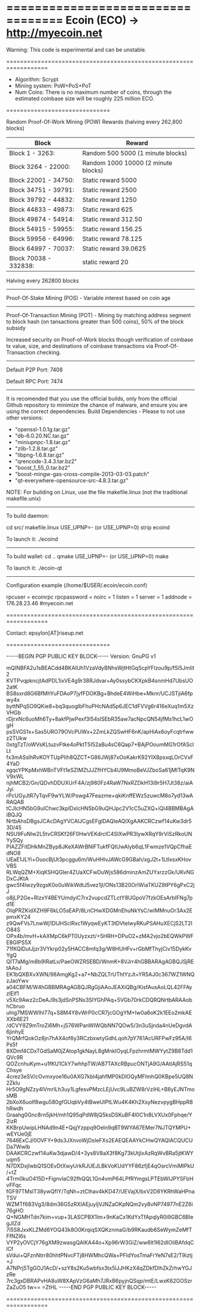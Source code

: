 ==================================
Ecoin (ECO) -> http://myecoin.net
==================================

Warning: This code is experimental and can be unstable.

==================================================================

- Algorithm: Scrypt
- Mining system: PoW+PoS+PoT
- Num Coins: There is no maximum number of coins, through the estimated coinbase size will be roughly 225 million ECO.

==============================

Random Proof-Of-Work Mining (POW) Rewards (halving every 262,800 blocks)

|Block                 | Reward                                   |
|----------------------|------------------------------------------|
|Block 1     - 3263:   | Random 500 5000 (1 minute blocks)        |
|Block 3264  - 22000:  | Random 1000 10000 (2 minute blocks)      |
|Block 22001 - 34750:  | Static reward 5000                       |
|Block 34751 - 39791:  | Static reward 2500                       |
|Block 39792 - 44832:  | Static reward 1250                       |
|Block 44833 - 49873:  | Static reward 625                        |
|Block 49874 - 54914:  | Static reward 312.50                     |
|Block 54915 - 59955:  | Static reward 156.25                     |
|Block 59956 - 64996:  | Static reward 78.125                     |
|Block 64997 - 70037:  | Static reward 39.0625                    |
|Block 70038 - 332838: | static reward 20                         |

Halving every 262800 blocks

--------------------------------------------------------------------

Proof-Of-Stake Mining (POS) - Variable interest based on coin age

--------------------------------------------------------------------

Proof-Of-Transaction Mining (POT) - Mining by matching address segment to block hash (on tansactions greater than 500 coins), 50% of the block subsidy

Increased security on Proof-of-Work blocks though verification of coinbase tx value, size, and destinations of coinbase transactions via Proof-Of-Transaction checking.

----------------------------

Default P2P Port: 7408

Default RPC Port: 7474

----------------------------

It is recomended that you use the official builds, only from the official Github repository to minimize the chance of malware, and ensure you are using the correct dependencies. Build Dependencies - Please to not use other versions:

- "openssl-1.0.1g.tar.gz"
- "db-6.0.20.NC.tar.gz"
- "miniupnpc-1.8.tar.gz"
- "zlib-1.2.8.tar.gz"
- "libpng-1.6.8.tar.gz"
- "qrencode-3.4.3.tar.bz2"
- "boost_1_55_0.tar.bz2"
- "boost-mingw-gas-cross-compile-2013-03-03.patch"
- "qt-everywhere-opensource-src-4.8.3.tar.gz"

NOTE: For building on Linux, use the file makefile.linux (not the traditional makefile.unix)

-------------------------------------------------

To build daemon:

cd src/
makefile.linux USE_UPNP=- (or USE_UPNP=0)
strip ecoind

To launch it:
./ecoind

---------------------------------

To build wallet:
cd ..
qmake USE_UPNP=- (or USE_UPNP=0)
make

To launch it:
./ecoin-qt

-------------------------------------------------

Configuration example (/home/$USER/.ecoin/ecoin.conf)

rpcuser = ecoinrpc
rpcpassword = <your password here>
noirc = 1
listen = 1
server = 1
addnode = 176.28.23.46 #myecoin.net

==================================================================

Contact: epsylon[AT]riseup.net

==============================

-----BEGIN PGP PUBLIC KEY BLOCK-----
Version: GnuPG v1

mQINBFA2u1sBEACdd4BKAIUh1VzaVdyBNhsWjtHtGqScpYFlzou9p/fSi5JmIit2
KVTPvqpkncjtAdPDL1ixVE4g9r38RJdvar+Ay0ssybCKXpkB4snmHd7UbsUO2atK
BS8sxrd8G6BfMhYuFDAoP7jyfFDOKBg+BhdeE4WiHbe+Mknr/UCJSTjiA6fpwy4x
byttNPqSO9QKie8+bq3quoglbFhuPHcNAd5p6JEC1dFVVg6r416eXuq1m5XzVHGb
rDjrxNc6uoMh6Ty+8akfPjwPexf3I54slSEbR35aw7acNpcQN54jfMs1hcL1wOgH
psSVGS1x+Sas5URO79OVcPUWx+2ZmLkZQSwHF6nK/apHiAx6oyFcqtrfwwz2TUkw
0xtgTzT/oWVsKLtuzvFtke4oPktT5I52aBu4sC6Qap7+BAjPOoumMG1rOfASclLt
fx3mASslhRvKOYTUpPIih8QZCT+G86JWj87xOoKakrK92YIX8psxqLOrCVxF4YaD
xgqcYPKpMxhWBnTVFt1eSZIMZtJJZfHYCb4U9MmoBeVJZboSa61jMITqK9NV9xWL
njhMCB2/Gn/QDvhDDUXUrF4A/zj980Fz4RaW7NxRZDkH13i9r5H7Jt38z/aiAJyi
rPcUGyJtR7yTqvF9wYLW/Pswg47Feazme+qkiKnffEWz5zuwcM8o7yd13wARAQAB
tCJlcHN5bG9uIChwc3kpIDxlcHN5bG9uQHJpc2V1cC5uZXQ+iQI4BBMBAgAiBQJQ
NrtbAhsDBgsJCAcDAgYVCAIJCgsEFgIDAQIeAQIXgAAKCRCzwf14uKw3dr53D/45
NSU9FuNlw2L5tvCRSKf26F0HwVEKdrclC4SlXwPR3IywXRqY9rViSzRkoUNYySQy
PIAZZFitDHkMnZByp8JKeXAWrBNlFTukfFQtUwAlyb6qL1Fwmze1VQpCfhaEdNO8
UEaE1JLYi+OuocBjUt3pcggu6m/WuHHlvJAWcG9GBah/xgJ2t+1LtIxsxKHovVBS
RLWqQZM+XiqKSHQGIer4ZUaXCFwDuWjs586dminzAmZUYxrzzGk/UKvNGDxCJKtA
gwc5f4lwzy9zgsK0o0uWikWdtJ5vez1jI/ONs13B20OrIWiaTKUZ8tPY6gPxC2jJ
o8jLP2Ge+RIzxY4BEYUmdyiC7rx2vupcdZTLctY8UGpoV7fzkOEsArbIFNg7pd1E
OIqPRZKidXZH9F6kLO5sEAP/8LnCHwXDGMnEhuNkYsC/wIMMnuOr3Ax2EpmxKY24
z9QwFVs7LnwWj1DIJHSclRxc1WyqwEyKT3tDVtelwyRKuPSAHuXECjS2LT2IO84S
OPx4b/mvH+kAXMpC6kPT0Uyzxzt/+5HRH+DPuO2+zMA2vjo2bEQWkPWFE8GIPS5X
71fKQlDutJjzr3VYkrp02y5HACC8mfq3g/W8HUHFv+rGbMfThyjCiv15DykKvYgQ
QIT7aMg/m8b9IRatLv/PaeOWZRSEBD/WnmK+8VJrr4hGBBARAgAGBQJSjREtAAoJ
EK1bQXBXvXWN/98AmgKg2+a7+NbZQLTrUThtYzJt+YR5AJ0c367WZ1WNQzJaoYwv
a04CBFM/W4hGBBMRAgAGBQJRgGjiAAoJEAXiQBg/KisfAusAoLQL42FFAyzlElf1
v5Xc9Awz2cDeAJ9s3jdSnPSNx3SIYGhPAq+5VGb70rkCDQRQNrtbARAAobhCbruo
uhig7MSWWIhl77q+S8M4Y8vWrP0cCR7jcGOgYM+Iw0a6oK2k1EEo2mkAEXXb6E21
/dCVY8Z9mTroZi6Mh+jS76WPanWlWQbNN7QOw5/3n3uSjnda4nUeDgvdA6jinhyE
YrQMrfQokOz8jn7hAX4of6y3RCzbxwtyGdhLqoh7pY761AcURFPwFz95A/I6Ps5f
8XDmf4CDxTGdSaM0jZAtop1gkNayL8gMnklOyqLFpzhrmtMWYytZ9B8Tdd1QVc9R
QOZcnhuKym+u1fKU1CkY7whhpTW/AB7TAXcRBpucONTjA9G/AAtlAjRS51qChsye
4crez3eSV/cOvmxyoe16u0AXG7kbl4jahfMP0kDlOQyMFImhQ0KBpe5UQ8N2Zklu
Hr5O9gNZzy4lVmrlLh3uy1LgfesvPMzcLEjUvc9LuBZW8rVziHL+B8yEJNTmosMB
2bXoX6uolf8wgu580gfGUqbVy4tBweUlPtLWu4K4Kh2XsyNezvpygBHppR8hRwdh
Graahg0Gnc8rn5jkH/mh1Q95qPdW8jQ5ksDSKuBF4l0C1n8LVXUx0Fphqe/Y2izR
KKBrpUwipLHNAd9n4E+QqjYzppq9Oeln9qBT9WYA67EMer7NJTQYMPU+wEYUe0jE
7646ExCJ/0OVFY+9ds3JXnvoWjDsIeFXs2EAEQEAAYkCHwQYAQIACQUCUDa7WwIb
DAAKCRCzwf14uKw3djawD/4+3ys8V8aX3f8Kg73kUtjlxAzRqWvBRa5jtKWYuqm5
N7DXDxjIwbQ1SOEvDtXwyUrkRJUEJLBkVoKUdYYF86zfjE4qOsrcVmiMlPkU/+tZ
4Trm0kuO415D+FignvlaC92fhQQL1Gn4vmP64LPfRYmgsLPTEbWIJPYSFbHvFFqc
fGF97TMslT38ywQfIY/TqNh+ztClhav4kKD47/UEVajX/bxV2D8YKRhWaHPnaTSV
WZMTf683Vg3/8dm36G5zRXIAEjuyljVJNZaOKpNQm2vy8vNP74977nE2Z6i76gHO
Q+NGMHTdn7kim+vup+3LASCPBX1Im+9nKaCx1KdYxTfApqlyR0i9GBC6BIegJIZd
7i5S8JxxKLZMd6YOQ43k8O0KrqiqSXQKznmaG/b9RKaudb6SeWymZeMfTFfNZI6s
VYP2yOVCjY76gXM9zwasgQAlKA44o+Xp96rW3GiZ/ww6lt1I62dIOIiBAfdqClCf
sVdui+QFznNtrr80hhtPNvcFTj8HWMhcQWa+PFIdYosTmaFrYeN7sE2/T9iztj+J
A7NPrj5TgGOJ1AcD/+szY8s2Ku5wbfsx3tx5lJJHKzX4qZDkfDIhZkZrhwYGJzRe
7rc3gxDBRAPvHA8uW8XApVzG6aMh7JRxB6pyjnQSqp/mtE/LwxK62GOSzrZaZuO5
tw==
=ZtHL
-----END PGP PUBLIC KEY BLOCK-----

==================================================================
